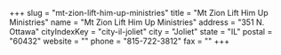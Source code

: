 +++
slug = "mt-zion-lift-him-up-ministries"
title = "Mt Zion Lift Him Up Ministries"
name = "Mt Zion Lift Him Up Ministries"
address = "351 N. Ottawa"
cityIndexKey = "city-il-joliet"
city = "Joliet"
state = "IL"
postal = "60432"
website = ""
phone = "815-722-3812"
fax = ""
+++
